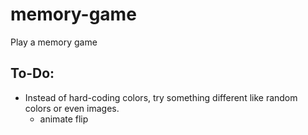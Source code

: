 # memory-game

Play a memory game

## To-Do:

- Instead of hard-coding colors, try something different like random colors or even images.
  - animate flip
